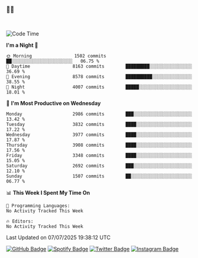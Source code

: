 ### 🤙🍺

<!-- <a href="https://github-readme-stats.vercel.app/api?username=hzak2xx&count_private=true&show_icons=true&theme=dracula">
  <img align="center" src="https://github-readme-stats.vercel.app/api?username=hzak2xx&count_private=true&show_icons=true&theme=dracula" />
</a>
</br> -->
</br>

<!--START_SECTION:waka-->
![Code Time](http://img.shields.io/badge/Code%20Time-4%2C209%20hrs%2040%20mins-blue)

**I'm a Night 🦉** 

```text
🌞 Morning                1502 commits        ██░░░░░░░░░░░░░░░░░░░░░░░   06.75 % 
🌆 Daytime                8163 commits        █████████░░░░░░░░░░░░░░░░   36.69 % 
🌃 Evening                8578 commits        ██████████░░░░░░░░░░░░░░░   38.55 % 
🌙 Night                  4007 commits        █████░░░░░░░░░░░░░░░░░░░░   18.01 % 
```
📅 **I'm Most Productive on Wednesday** 

```text
Monday                   2986 commits        ███░░░░░░░░░░░░░░░░░░░░░░   13.42 % 
Tuesday                  3832 commits        ████░░░░░░░░░░░░░░░░░░░░░   17.22 % 
Wednesday                3977 commits        ████░░░░░░░░░░░░░░░░░░░░░   17.87 % 
Thursday                 3908 commits        ████░░░░░░░░░░░░░░░░░░░░░   17.56 % 
Friday                   3348 commits        ████░░░░░░░░░░░░░░░░░░░░░   15.05 % 
Saturday                 2692 commits        ███░░░░░░░░░░░░░░░░░░░░░░   12.10 % 
Sunday                   1507 commits        ██░░░░░░░░░░░░░░░░░░░░░░░   06.77 % 
```


📊 **This Week I Spent My Time On** 

```text
💬 Programming Languages: 
No Activity Tracked This Week

🔥 Editors: 
No Activity Tracked This Week
```


 Last Updated on 07/07/2025 19:38:12 UTC
<!--END_SECTION:waka-->

[![GitHub Badge](https://img.shields.io/badge/GitHub-100000?style=for-the-badge&logo=github&logoColor=white)](https://github.com/hzak2xx)
[![Spotify Badge](https://img.shields.io/badge/Spotify-1ED760?&style=for-the-badge&logo=spotify&logoColor=white)](https://open.spotify.com/user/uf90s6sbbh75a1mt44clkhkvf)
[![Twitter Badge](https://img.shields.io/badge/Twitter-1DA1F2?style=for-the-badge&logo=twitter&logoColor=white)](https://twitter.com/hzak2xx)
[![Instagram Badge](https://img.shields.io/badge/Instagram-E4405F?style=for-the-badge&logo=instagram&logoColor=white)](https://www.instagram.com/hzak2xx/)
